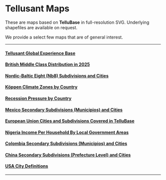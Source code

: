 # Tellusant Maps
These are maps based on **TelluBase** in full-resolution SVG. Underlying shapefiles are available on request.  

We provide a select few maps that are of general interest.

---
#### [Tellusant Global Experience Base](tellusant-global-experience-base.md)
#### [British Middle Class Distribution in 2025](tellusant-british-middle-class-distribution-2025-map.md)
#### [Nordic-Baltic Eight (Nb8) Subdivisions and Cities](tellusant-nordic-baltic-eight-nb8-sub-city.md)
#### [Köppen Climate Zones by Country](tellusant-koeppen-climate-zones-country.md)
#### [Recession Pressure by Country](tellusant-recession-pressure-by-country.md)
#### [Mexico Secondary Subdivisions (Municipios) and Cities](tellusant-mexico-sub2-city.md)
#### [European Union Cities and Subdivisions Covered in TelluBase](tellusant-eu-sub1-city.md)
#### [Nigeria Income Per Household By Local Government Areas](tellusant-nigeria-income-per-household-by-lga.md)
#### [Colombia Secondary Subdivisions (Municipios) and Cities](tellusant-colombia-sub2-city.md)
#### [China Secondary Subdivisions (Prefecture Level) and Cities](tellusant-china-sub2-city.md)
#### [USA City Definitions](tellusant-usa-city-def.md)

---

